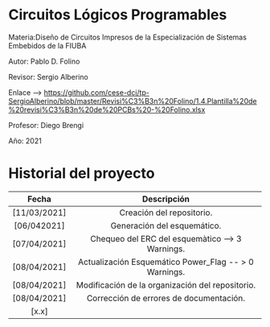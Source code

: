 # Circuitos Lógicos Programables
Materia:Diseño de Circuitos Impresos de la Especialización de Sistemas Embebidos de la FIUBA

Autor: Pablo D. Folino

Revisor: Sergio Alberino

Enlace --> https://github.com/cese-dci/tp-SergioAlberino/blob/master/Revisi%C3%B3n%20Folino/1.4.Plantilla%20de%20revisi%C3%B3n%20de%20PCBs%20-%20Folino.xlsx

Profesor: Diego Brengi

Año: 2021

# Historial del proyecto

| Fecha | Descripción | 
| :-: | :-: |
|[11/03/2021] | Creación del repositorio. | 
|[06/042021] | Generación del esquemático. | 
|[07/04/2021] | Chequeo del ERC del esquemàtico --> 3 Warnings. |
|[08/04/2021] | Actualización Esquemático Power_Flag -- > 0 Warnings. |
|[08/04/2021] | Modificación de la organización del repositorio. | 
|[08/04/2021] | Corrección de errores de documentación. | 
|[x.x] |     | 
 
